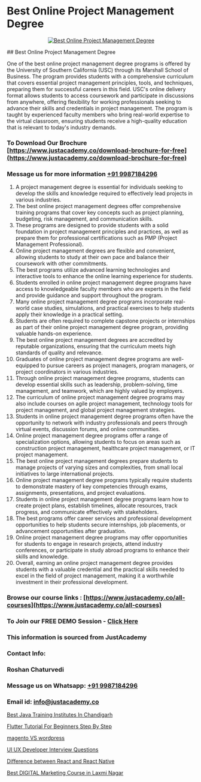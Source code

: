 # Best Online Project Management Degree

<p align="center">
  <a href="https://justacademy.co/course-detail/pmp-certification-training">
    <img src="https://justacademy.co/storage2/course_image/1709713463_course_image.webp" alt="Best Online Project Management Degree">
  </a>
</p>
## Best Online Project Management Degree

One of the best online project management degree programs is offered by the University of Southern California (USC) through its Marshall School of Business. The program provides students with a comprehensive curriculum that covers essential project management principles, tools, and techniques, preparing them for successful careers in this field. USC's online delivery format allows students to access coursework and participate in discussions from anywhere, offering flexibility for working professionals seeking to advance their skills and credentials in project management. The program is taught by experienced faculty members who bring real-world expertise to the virtual classroom, ensuring students receive a high-quality education that is relevant to today's industry demands.
### To Download Our Brochure [https://www.justacademy.co/download-brochure-for-free](https://www.justacademy.co/download-brochure-for-free)
### Message us for more information [+91 9987184296](https://api.whatsapp.com/send?phone=919987184296)
1) A project management degree is essential for individuals seeking to develop the skills and knowledge required to effectively lead projects in various industries.
2) The best online project management degrees offer comprehensive training programs that cover key concepts such as project planning, budgeting, risk management, and communication skills.
3) These programs are designed to provide students with a solid foundation in project management principles and practices, as well as prepare them for professional certifications such as PMP (Project Management Professional).
4) Online project management degrees are flexible and convenient, allowing students to study at their own pace and balance their coursework with other commitments.
5) The best programs utilize advanced learning technologies and interactive tools to enhance the online learning experience for students.
6) Students enrolled in online project management degree programs have access to knowledgeable faculty members who are experts in the field and provide guidance and support throughout the program.
7) Many online project management degree programs incorporate real-world case studies, simulations, and practical exercises to help students apply their knowledge in a practical setting.
8) Students are often required to complete capstone projects or internships as part of their online project management degree program, providing valuable hands-on experience.
9) The best online project management degrees are accredited by reputable organizations, ensuring that the curriculum meets high standards of quality and relevance.
10) Graduates of online project management degree programs are well-equipped to pursue careers as project managers, program managers, or project coordinators in various industries.
11) Through online project management degree programs, students can develop essential skills such as leadership, problem-solving, time management, and teamwork, which are highly valued by employers.
12) The curriculum of online project management degree programs may also include courses on agile project management, technology tools for project management, and global project management strategies.
13) Students in online project management degree programs often have the opportunity to network with industry professionals and peers through virtual events, discussion forums, and online communities.
14) Online project management degree programs offer a range of specialization options, allowing students to focus on areas such as construction project management, healthcare project management, or IT project management.
15) The best online project management degrees prepare students to manage projects of varying sizes and complexities, from small local initiatives to large international projects.
16) Online project management degree programs typically require students to demonstrate mastery of key competencies through exams, assignments, presentations, and project evaluations.
17) Students in online project management degree programs learn how to create project plans, establish timelines, allocate resources, track progress, and communicate effectively with stakeholders.
18) The best programs offer career services and professional development opportunities to help students secure internships, job placements, or advancement opportunities after graduation.
19) Online project management degree programs may offer opportunities for students to engage in research projects, attend industry conferences, or participate in study abroad programs to enhance their skills and knowledge.
20) Overall, earning an online project management degree provides students with a valuable credential and the practical skills needed to excel in the field of project management, making it a worthwhile investment in their professional development.

### Browse our course links : [https://www.justacademy.co/all-courses](https://www.justacademy.co/all-courses) 
### To Join our FREE DEMO Session - [Click Here](https://www.justacademy.co/register-for-course-demo)


### This information is sourced from JustAcademy
### Contact Info:
### Roshan Chaturvedi
### Message us on Whatsapp: [+91 9987184296](https://api.whatsapp.com/send?phone=919987184296)
### Email id: [info@justacademy.co](mailto:info@justacademy.co)
                
[Best Java Training Institutes In Chandigarh](https://www.linkedin.com/pulse/best-java-training-institutes-chandigarh-justacademy-xwdre?trackingId=8UiChgUNbIy608wp6b1cRg%3D%3D&lipi=urn%3Ali%3Apage%3Ad_flagship3_company_admin%3BxUP8vDI1SK6JTwycAY2syQ%3D%3D)

[Flutter Tutorial For Beginners Step By Step](0)

[magento VS wordpress](https://medium.com/@prempja40/magento-vs-wordpress-c7b26d8298c4)

[UI UX Developer Interview Questions](https://medium.com/@AkashSingh2052/ui-ux-developer-interview-questions-2c9a5ff207a3)

[Difference between React and React Native](https://justacademyin.github.io/justacademy/difference-between-react-and-react-native)

[Best DIGITAL Marketing Course in Laxmi Nagar](https://justacademyin.github.io/justacademy/best-digital-marketing-course-in-laxmi-nagar)

